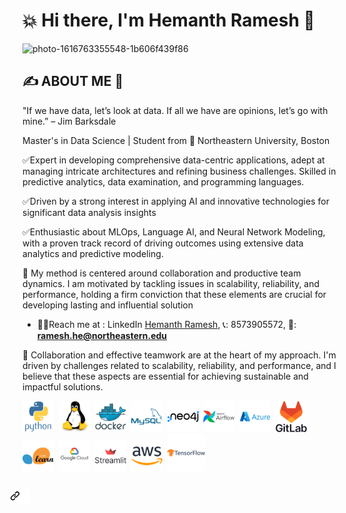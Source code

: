 
# 💥 Hi there, I'm Hemanth Ramesh 👋

![photo-1616763355548-1b606f439f86](https://raw.githubusercontent.com/abhisheknaiidu/abhisheknaiidu/master/code.gif)

## ✍️ ABOUT ME 💼

"If we have data, let’s look at data. If all we have are opinions, let’s go with mine.” – Jim Barksdale

Master's in Data Science | Student from 🏫 Northeastern University, Boston

✅Expert in developing comprehensive data-centric applications, adept at managing intricate architectures and refining business challenges. Skilled in predictive analytics, data examination, and programming languages.

✅Driven by a strong interest in applying AI and innovative technologies for significant data analysis insights

✅Enthusiastic about MLOps, Language AI, and Neural Network Modeling, with a proven track record of driving outcomes using extensive data analytics and predictive modeling.

🤝 My method is centered around collaboration and productive team dynamics. I am motivated by tackling issues in scalability, reliability, and performance, holding a firm conviction that these elements are crucial for developing lasting and influential solution

- 🙋‍♂️Reach me at : LinkedIn [Hemanth Ramesh](https://www.linkedin.com/in/hemanthrm), 📞: 8573905572, 📧: **ramesh.he@northeastern.edu**



🤝 Collaboration and effective teamwork are at the heart of my approach. I'm driven by challenges related to scalability, reliability, and performance, and I believe that these aspects are essential for achieving sustainable and impactful solutions.

<div> 
   <img src= "https://github.com/devicons/devicon/blob/master/icons/python/python-original-wordmark.svg" title="PYTHON" alt="PYTHON" width="50" height="50"/>&nbsp;
   <img src= "https://github.com/devicons/devicon/blob/master/icons/linux/linux-original.svg" title="Linux" alt="Linux" width="50" height="50"/>&nbsp;
   <img src = "https://github.com/devicons/devicon/blob/master/icons/docker/docker-original-wordmark.svg" title="Docker" alt= "Docker" width="50" height = "50"/>&nbsp;
   <img src = "https://github.com/devicons/devicon/blob/master/icons/mysql/mysql-plain-wordmark.svg" title="Mysql" alt = "Mysql" width="50" height ="50"/>&nbsp;
   <img src = "https://github.com/devicons/devicon/blob/master/icons/neo4j/neo4j-original-wordmark.svg" title ="neo4j" alt= "neo4j" width="50" height ="50"/>&nbsp;
   <img src = "https://github.com/devicons/devicon/blob/master/icons/apacheairflow/apacheairflow-original-wordmark.svg" title ="Airflow" alt= "Airflow" width="50" height ="50"/>&nbsp;
   <img src = "https://github.com/devicons/devicon/blob/master/icons/azure/azure-original-wordmark.svg" title ="Azure" alt= "Azure" width="50" height ="50"/>&nbsp;
   <img src = "https://github.com/devicons/devicon/blob/master/icons/gitlab/gitlab-original-wordmark.svg" title ="Gitlab" alt= "Gitlab" width="50" height ="50"/>&nbsp;
   <img src = "https://github.com/devicons/devicon/blob/master/icons/scikitlearn/scikitlearn-original.svg" title ="SKlearn" alt= "SKlearn" width="50" height ="50"/>&nbsp;
   <img src = "https://github.com/devicons/devicon/blob/master/icons/googlecloud/googlecloud-original-wordmark.svg" title ="GCP" alt= "GCP" width="50" height ="50"/>&nbsp;
   <img src = "https://github.com/devicons/devicon/blob/master/icons/streamlit/streamlit-original-wordmark.svg" title ="Streamlit" alt= "Streamlit" width="50" height ="50"/>&nbsp;
   <img src = "https://github.com/devicons/devicon/blob/master/icons/amazonwebservices/amazonwebservices-original-wordmark.svg" title ="AWS" alt= "AWS" width="50" height ="50"/>&nbsp;
   <img src = "https://github.com/devicons/devicon/blob/master/icons/tensorflow/tensorflow-original-wordmark.svg" title ="Tensorflow" alt= "Tensorflow" width="60" height ="60"/>&nbsp;
</div>

<h2 dir="auto" style="box-sizing: border-box; margin-top: 24px; margin-bottom: 16px; font-size: 1.5em; font-weight: 600; line-height: 1.25; padding-bottom: 0.3em; border-bottom: 1px solid var(--color-border-muted);"><a id="user-content--profile-hits-counter-" class="anchor" aria-hidden="true" href="https://github.com/alexandresanlim/Badges4-README.md-Profile#-profile-hits-counter-" style="box-sizing: border-box; background-color: rgb(255, 255, 255); color: var(--color-accent-fg); text-decoration: none; transition: color 80ms cubic-bezier(0.33, 1, 0.68, 1) 0s, background-color, box-shadow, border-color; float: left; padding-right: 4px; margin-left: -20px; line-height: 1; font-family: -apple-system, BlinkMacSystemFont, &quot;Segoe UI&quot;, Helvetica, Arial, sans-serif, &quot;Apple Color Emoji&quot;, &quot;Segoe UI Emoji&quot;; font-size: 24px; font-style: normal; font-variant-ligatures: normal; font-variant-caps: normal; font-weight: 600; letter-spacing: normal; orphans: 2; text-align: start; text-indent: 0px; text-transform: none; white-space: normal; widows: 2; word-spacing: 0px; -webkit-text-stroke-width: 0px;"><svg class="octicon octicon-link" viewBox="0 0 16 16" version="1.1" width="16" height="16" aria-hidden="true"><path fill-rule="evenodd" d="M7.775 3.275a.75.75 0 001.06 1.06l1.25-1.25a2 2 0 112.83 2.83l-2.5 2.5a2 2 0 01-2.83 0 .75.75 0 00-1.06 1.06 3.5 3.5 0 004.95 0l2.5-2.5a3.5 3.5 0 00-4.95-4.95l-1.25 1.25zm-4.69 9.64a2 2 0 010-2.83l2.5-2.5a2 2 0 012.83 0 .75.75 0 001.06-1.06 3.5 3.5 0 00-4.95 0l-2.5 2.5a3.5 3.5 0 004.95 4.95l1.25-1.25a.75.75 0 00-1.06-1.06l-1.25 1.25a2 2 0 01-2.83 0z"></path></svg></a><g-emoji class="g-emoji" alias="dart" fallback-src="https://github.githubassets.com/images/icons/emoji/unicode/1f3af.png" style="box-sizing: border-box; display: inline-block; min-width: 1ch; font-family: &quot;Apple Color Emoji&quot;, &quot;Segoe UI Emoji&quot;, &quot;Segoe UI Symbol&quot;; font-size: 1.25em; font-weight: 400; line-height: 1; vertical-align: -0.075em; font-style: normal; color: rgb(36, 41, 47); font-variant-ligatures: normal; font-variant-caps: normal; letter-spacing: normal; orphans: 2; text-align: start; text-indent: 0px; text-transform: none; white-space: normal; widows: 2; word-spacing: 0px; -webkit-text-stroke-width: 0px; background-color: rgb(255, 255, 255); text-decoration-thickness: initial; text-decoration-style: initial; text-decoration-color: initial;"><br class="Apple-interchange-newline"><!--EndFragment-->
</body>
</html>
